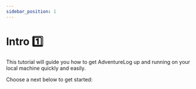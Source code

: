 ```yaml
---
sidebar_position: 1
---
```


# Intro 1️⃣

This tutorial will guide you how to get AdventureLog up and running on your local machine quickly and easily.

Choose a next below to get started:
